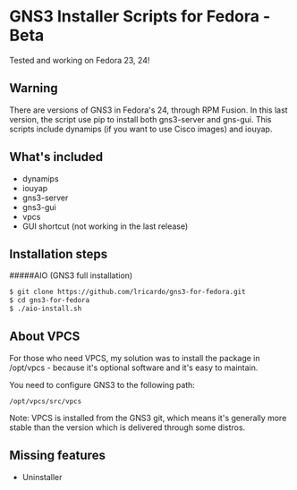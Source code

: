 # GNS3 Installer Scripts for Fedora - Beta

Tested and working on Fedora 23, 24!

## Warning

There are versions of GNS3 in Fedora's 24, through RPM Fusion. In this last version, the script use pip to install both
gns3-server and gns-gui. 
This scripts include dynamips (if you want to use Cisco images) and iouyap.

What's included
---------------
* dynamips
* iouyap
* gns3-server
* gns3-gui
* vpcs
* GUI shortcut (not working in the last release)

Installation steps
------------------
#####AIO (GNS3 full installation)

```bash
$ git clone https://github.com/lricardo/gns3-for-fedora.git
$ cd gns3-for-fedora
$ ./aio-install.sh
```
About VPCS
----------
For those who need VPCS, my solution was to install the package in /opt/vpcs - because it's optional software and it's easy to maintain.

You need to configure GNS3 to the following path:

```
/opt/vpcs/src/vpcs
```

Note: VPCS is installed from the GNS3 git, which means it's generally more stable than the version which is delivered through some distros.

Missing features
-----------------
* Uninstaller
